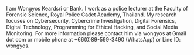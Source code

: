 I am Wongyos Keardsri or Bank. I work as a police lecturer at the Faculty of Forensic Science, Royal Police Cadet Academy, Thailand. My research focuses on Cybersecurity, Cybercrime Investigation, Digital Forensics, Digital Technology, Programming for Ethical Hacking, and Social Media Monitoring. For more information please contact him via wongyos at Gmail dot com or mobile phone at +66(0)89-599-3490 (WhatsApp) or Line ID: wongyos.
